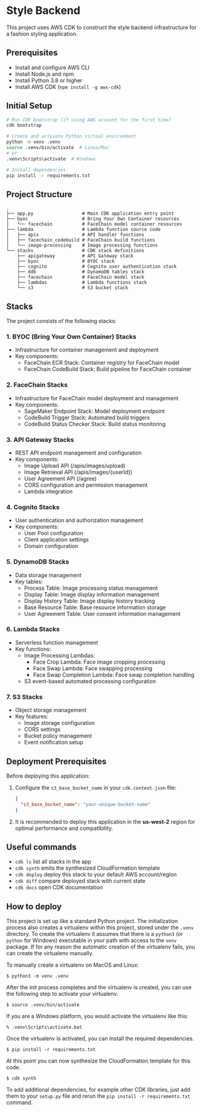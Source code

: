 # Style Backend

This project uses AWS CDK to construct the style backend infrastructure for a fashion styling application.

## Prerequisites

- Install and configure AWS CLI
- Install Node.js and npm
- Install Python 3.8 or higher
- Install AWS CDK (`npm install -g aws-cdk`)

## Initial Setup

```bash
# Run CDK bootstrap (if using AWS account for the first time)
cdk bootstrap

# Create and activate Python virtual environment
python -m venv .venv
source .venv/bin/activate  # Linux/Mac
# or
.venv\Scripts\activate  # Windows

# Install dependencies
pip install -r requirements.txt
```

## Project Structure

```
.
├── app.py                  # Main CDK application entry point
├── byoc                    # Bring Your Own Container resources
│   └── facechain           # FaceChain model container resources
├── lambda                  # Lambda function source code
│   ├── apis                # API handler functions
│   ├── facechain_codebuild # FaceChain build functions
│   └── image-processing    # Image processing functions
└── stacks                  # CDK stack definitions
    ├── apigateway          # API Gateway stack
    ├── byoc                # BYOC stack
    ├── cognito             # Cognito user authentication stack
    ├── ddb                 # DynamoDB tables stack
    ├── facechain           # FaceChain model stack
    ├── lambdas             # Lambda functions stack
    └── s3                  # S3 bucket stack
```

## Stacks

The project consists of the following stacks:

### 1. BYOC (Bring Your Own Container) Stacks
- Infrastructure for container management and deployment
- Key components:
  - FaceChain ECR Stack: Container registry for FaceChain model
  - FaceChain CodeBuild Stack: Build pipeline for FaceChain container

### 2. FaceChain Stacks
- Infrastructure for FaceChain model deployment and management
- Key components:
  - SageMaker Endpoint Stack: Model deployment endpoint
  - CodeBuild Trigger Stack: Automated build triggers
  - CodeBuild Status Checker Stack: Build status monitoring

### 3. API Gateway Stacks
- REST API endpoint management and configuration
- Key components:
  - Image Upload API (/apis/images/upload)
  - Image Retrieval API (/apis/images/{userId})
  - User Agreement API (/agree)
  - CORS configuration and permission management
  - Lambda integration

### 4. Cognito Stacks
- User authentication and authorization management
- Key components:
  - User Pool configuration
  - Client application settings
  - Domain configuration

### 5. DynamoDB Stacks
- Data storage management
- Key tables:
  - Process Table: Image processing status management
  - Display Table: Image display information management
  - Display History Table: Image display history tracking
  - Base Resource Table: Base resource information storage
  - User Agreement Table: User consent information management

### 6. Lambda Stacks
- Serverless function management
- Key functions:
  - Image Processing Lambdas:
    - Face Crop Lambda: Face image cropping processing
    - Face Swap Lambda: Face swapping processing
    - Face Swap Completion Lambda: Face swap completion handling
  - S3 event-based automated processing configuration

### 7. S3 Stacks
- Object storage management
- Key features:
  - Image storage configuration
  - CORS settings
  - Bucket policy management
  - Event notification setup

## Deployment Prerequisites

Before deploying this application:

1. Configure the `s3_base_bucket_name` in your `cdk.context.json` file:
   ```json
   {
     "s3_base_bucket_name": "your-unique-bucket-name"
   }
   ```

2. It is recommended to deploy this application in the **us-west-2** region for optimal performance and compatibility.

## Useful commands

 * `cdk ls`          list all stacks in the app
 * `cdk synth`       emits the synthesized CloudFormation template
 * `cdk deploy`      deploy this stack to your default AWS account/region
 * `cdk diff`        compare deployed stack with current state
 * `cdk docs`        open CDK documentation

## How to deploy

This project is set up like a standard Python project. The initialization
process also creates a virtualenv within this project, stored under the `.venv`
directory.  To create the virtualenv it assumes that there is a `python3`
(or `python` for Windows) executable in your path with access to the `venv`
package. If for any reason the automatic creation of the virtualenv fails,
you can create the virtualenv manually.

To manually create a virtualenv on MacOS and Linux:

```
$ python3 -m venv .venv
```

After the init process completes and the virtualenv is created, you can use the following
step to activate your virtualenv.

```
$ source .venv/bin/activate
```

If you are a Windows platform, you would activate the virtualenv like this:

```
% .venv\Scripts\activate.bat
```

Once the virtualenv is activated, you can install the required dependencies.

```
$ pip install -r requirements.txt
```

At this point you can now synthesize the CloudFormation template for this code.

```
$ cdk synth
```

To add additional dependencies, for example other CDK libraries, just add
them to your `setup.py` file and rerun the `pip install -r requirements.txt`
command.
